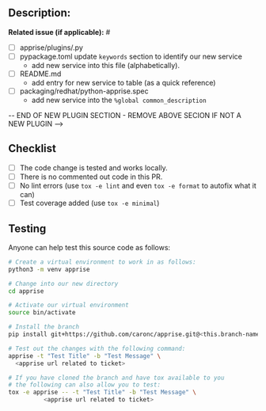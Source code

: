 ## Description:
**Related issue (if applicable):** #<!--apprise issue number goes here-->

<!-- Have anything else to describe? Define it here; this helps build the wiki item later
  -- Delete this section if you are not creating a new plugin --

## *ServiceName* Notifications
* **Source**: https://official.website.example.ca
* **Icon Support**: Yes / No
* **Message Format**: Plain Text / HTML / Markdown
* **Message Limit**: nn Characters

Describe your service here..

### 🛠️ Setup Instructions

1. Visit [service.site](https://example.ca/) and sign in using your account credentials.
2. Once logged in, generate and copy your **token** ...

---

### ✅ Apprise Support

### Syntax

Valid syntax is as follows:
- `service://{variable}`

---

### 🔐 Parameter Breakdown

| Variable  | Required |  Description   |
|-----------|----------|----------------|
| variable1 | Yes      | Your variable1 |
| variable2 | No       | Your variable2 |

---

### 📦 Examples

Sends a simple example
```bash
apprise -vv -t "Title" -b "Message content" \
    service://token
```

## New Service Completion Status
<!-- This section is only applicable if you're adding a new service -->
* [ ] apprise/plugins/<!--new plugin name -->.py
* [ ] pypackage.toml update `keywords` section to identify our new service
    - add new service into this file (alphabetically).
* [ ] README.md
    - add entry for new service to table (as a quick reference)
* [ ] packaging/redhat/python-apprise.spec
    - add new service into the `%global common_description`

 -- END OF NEW PLUGIN SECTION - REMOVE ABOVE SECION IF NOT A NEW PLUGIN -->

## Checklist
<!-- The following must be completed or your PR can't be merged -->
* [ ] The code change is tested and works locally.
* [ ] There is no commented out code in this PR.
* [ ] No lint errors (use `tox -e lint` and even `tox -e format` to autofix what it can)
* [ ] Test coverage added (use `tox -e minimal`)

## Testing
<!-- If this your code is testable by other users of the program
     it would be really helpful to define this here -->
Anyone can help test this source code as follows:
```bash
# Create a virtual environment to work in as follows:
python3 -m venv apprise

# Change into our new directory
cd apprise

# Activate our virtual environment
source bin/activate

# Install the branch
pip install git+https://github.com/caronc/apprise.git@<this.branch-name>

# Test out the changes with the following command:
apprise -t "Test Title" -b "Test Message" \
  <apprise url related to ticket>

# If you have cloned the branch and have tox available to you
# the following can also allow you to test:
tox -e apprise -- -t "Test Title" -b "Test Message" \
          <apprise url related to ticket>
```
